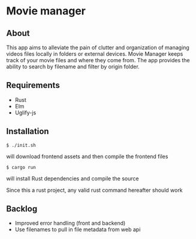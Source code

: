 # Movie manager

## About

This app aims to alleviate the pain of clutter and organization of managing videos files locally in folders or external devices.
Movie Manager keeps track of your movie files and where they come from. The app provides the ability to search by filename and filter by origin folder.

## Requirements

- Rust
- Elm
- Uglify-js


## Installation

`$ ./init.sh`

will download frontend assets and then compile the frontend files

`$ cargo run`

will install Rust dependencies and compile the source

Since this a rust project, any valid rust command hereafter should work

## Backlog

- Improved error handling (front and backend)
- Use filenames to pull in file metadata from web api
